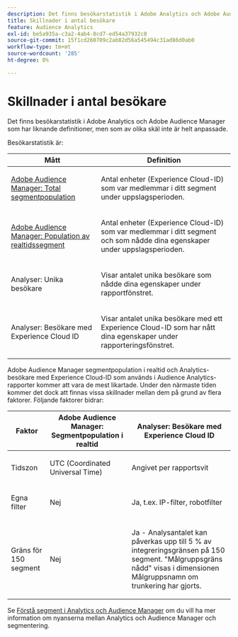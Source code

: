 ```yaml
---
description: Det finns besökarstatistik i Adobe Analytics och Adobe Audience Manager som har liknande definitioner, men som av olika skäl inte är helt anpassade.
title: Skillnader i antal besökare
feature: Audience Analytics
exl-id: be5a935a-c3a2-4ab4-8cd7-ed54a37932c8
source-git-commit: 15f1cd260709c2ab82d56a545494c31ad86d0ab0
workflow-type: tm+mt
source-wordcount: '285'
ht-degree: 0%

---
```


# Skillnader i antal besökare

Det finns besökarstatistik i Adobe Analytics och Adobe Audience Manager som har liknande definitioner, men som av olika skäl inte är helt anpassade.

Besökarstatistik är:

<table id="table_F9FE107A89934C3B854C55D7D76AC6E8"> 
 <thead> 
  <tr> 
   <th colname="col2" class="entry"> Mått </th> 
   <th colname="col3" class="entry"> Definition </th> 
  </tr>
 </thead>
 <tbody> 
  <tr> 
   <td colname="col2"> <p><a href="https://experienceleague.adobe.com/docs/audience-manager/user-guide/features/segments/segment-builder-data.html"  > Adobe Audience Manager: Total segmentpopulation </a> </p> </td> 
   <td colname="col3"> <p>Antal enheter (Experience Cloud-ID) som var medlemmar i ditt segment under uppslagsperioden. </p> </td> 
  </tr> 
  <tr> 
   <td colname="col2"> <p><a href="https://experienceleague.adobe.com/docs/audience-manager/user-guide/features/segments/segment-builder-data.html"  > Adobe Audience Manager: Population av realtidssegment </a> </p> </td> 
   <td colname="col3"> <p>Antal enheter (Experience Cloud-ID) som var medlemmar i ditt segment och som nådde dina egenskaper under uppslagsperioden. </p> </td> 
  </tr> 
  <tr> 
   <td colname="col2"> <p>Analyser: Unika besökare </p> </td> 
   <td colname="col3"> <p>Visar antalet unika besökare som nådde dina egenskaper under rapportfönstret. </p> </td> 
  </tr> 
  <tr> 
   <td colname="col2"> <p>Analyser: Besökare med Experience Cloud ID </p> </td> 
   <td colname="col3"> <p>Visar antalet unika besökare med ett Experience Cloud-ID som har nått dina egenskaper under rapporteringsfönstret. </p> </td> 
  </tr> 
 </tbody> 
</table>

Adobe Audience Manager segmentpopulation i realtid och Analytics-besökare med Experience Cloud-ID som används i Audience Analytics-rapporter kommer att vara de mest likartade. Under den närmaste tiden kommer det dock att finnas vissa skillnader mellan dem på grund av flera faktorer. Följande faktorer bidrar:

<table id="table_A391B37CC077456F8BB83BAA3C640EF6"> 
 <thead> 
  <tr> 
   <th colname="col1" class="entry"> Faktor </th> 
   <th colname="col2" class="entry"> Adobe Audience Manager: Segmentpopulation i realtid </th> 
   <th colname="col3" class="entry"> Analyser: Besökare med Experience Cloud ID </th> 
  </tr>
 </thead>
 <tbody> 
  <tr> 
   <td colname="col1"> <p>Tidszon </p> </td> 
   <td colname="col2"> <p>UTC (Coordinated Universal Time) </p> </td> 
   <td colname="col3"> <p>Angivet per rapportsvit </p> </td> 
  </tr> 
  <tr> 
   <td colname="col1"> <p>Egna filter </p> </td> 
   <td colname="col2"> <p>Nej </p> </td> 
   <td colname="col3"> <p>Ja, t.ex. IP-filter, robotfilter </p> </td> 
  </tr> 
  <tr> 
   <td colname="col1"> <p>Gräns för 150 segment </p> </td> 
   <td colname="col2"> <p>Nej </p> </td> 
   <td colname="col3"> <p>Ja - Analysantalet kan påverkas upp till 5 % av integreringsgränsen på 150 segment. "Målgruppsgräns nådd" visas i dimensionen Målgruppsnamn om trunkering har gjorts. </p> </td> 
  </tr> 
 </tbody> 
</table>

Se [Förstå segment i Analytics och Audience Manager](/help/integrate/c-audience-analytics/aam-analytics-segments.md) om du vill ha mer information om nyanserna mellan Analytics och Audience Manager och segmentering.
